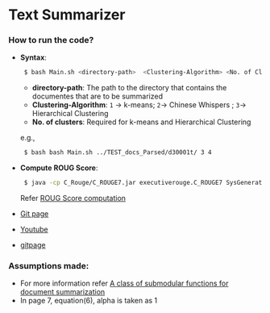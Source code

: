 # Text Summarizer

### How to run the code?
- **Syntax**:
  ```sh
   $ bash Main.sh <directory-path>  <Clustering-Algorithm> <No. of Clusters> 
   ```
   - **directory-path**: The path to the directory that contains the documentes that are to be summarized
   - **Clustering-Algorithm**: ``1`` -> k-means; ``2``-> Chinese Whispers ; ``3``-> Hierarchical Clustering
   - **No. of clusters**: 		Required for k-means and Hierarchical Clustering

   e.g.,
  ```sh
   $ bash bash Main.sh ../TEST_docs_Parsed/d30001t/ 3 4
   ```

- **Compute ROUG Score**:
  ```sh
   $ java -cp C_Rouge/C_ROUGE7.jar executiverouge.C_ROUGE7 SysGeneratedSummary.txt  TestData/Test_Summaries/d30001t  1 A R
   ```
   Refer [ROUG Score computation](./C_Rouge/ReadMe)

- [Git page](http://prabhakar9885.github.io/Text-Summarization/)
- [Youtube](https://www.youtube.com/playlist?list=PLtBx4kn8YjxJUGsszlev52fC1Jn07HkUw)
- [gitpage](http://prabhakar9885.github.io/Text-Summarization/index.html)
   


### Assumptions made:
- For more information refer [A class of submodular functions for document summarization](http://dl.acm.org/citation.cfm?id=2002537)
- In page 7, equation(6), alpha is taken as 1
